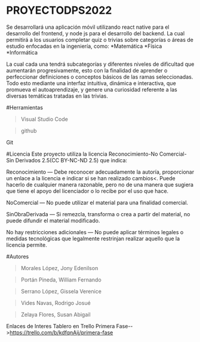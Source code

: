 # PROYECTODPS2022
Se desarrollará una aplicación móvil utilizando react native para el desarrollo del frontend, y node js para el desarrollo del backend. La cual permitirá a los usuarios completar quiz o trivias sobre categorías o áreas de estudio enfocadas en la ingeniería, como:
*Matemática
*Física
*Informática

La cual cada una tendrá subcategorías y diferentes niveles de dificultad que aumentarán progresivamente, esto con la finalidad de aprender o perfeccionar definiciones o conceptos básicos de las ramas seleccionadas. Todo esto mediante una interfaz intuitiva, dinámica e interactiva, que promueva el autoaprendizaje, y genere una curiosidad referente a las diversas temáticas tratadas en las trivias.

#Herramientas

>Visual Studio Code

>github

Git

#Licencia
Este proyecto utiliza la licencia Reconocimiento-No Comercial-Sin Derivados 2.5(CC BY-NC-ND 2.5) que indica:

Reconocimiento — Debe reconocer adecuadamente la autoría, proporcionar un enlace a la licencia e indicar si se han realizado cambios<. Puede hacerlo de cualquier manera razonable, pero no de una manera que sugiera que tiene el apoyo del licenciador o lo recibe por el uso que hace.

NoComercial — No puede utilizar el material para una finalidad comercial.

SinObraDerivada — Si remezcla, transforma o crea a partir del material, no puede difundir el material modificado.

No hay restricciones adicionales — No puede aplicar términos legales o medidas tecnológicas que legalmente restrinjan realizar aquello que la licencia permite.

#Autores

>Morales López, Jony Edenilson 

>Portán Pineda, William Fernando 

>Serrano López, Gissela Verenice

>Vides Navas, Rodrigo Josué 

>Zelaya Flores, Susan Abigail 

Enlaces de Interes
Tablero en Trello Primera Fase-->https://trello.com/b/kdfqnAij/primera-fase

